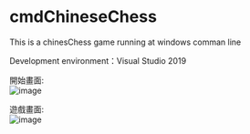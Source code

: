 # cmdChineseChess
This is a chinesChess game running at windows comman line

Development environment：Visual Studio 2019

開始畫面:  
![image](https://github.com/EonianCoda/cmdChineseChess/blob/master/start.png)  
  
遊戲畫面:  
![image](https://github.com/EonianCoda/cmdChineseChess/blob/master/game.png)
